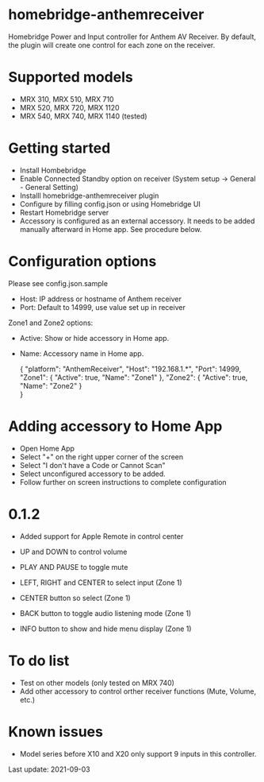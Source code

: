# homebridge-anthemreceiver

Homebridge Power and Input controller for Anthem AV Receiver. By default, the plugin will create one control for each zone on the receiver. 



# Supported models

- MRX 310, MRX 510, MRX 710
- MRX 520, MRX 720, MRX 1120
- MRX 540, MRX 740, MRX 1140 (tested)

# Getting started

- Install Hombebridge
- Enable Connected Standby option on receiver (System setup -> General - General Setting)
- Installl homebridge-anthemreceiver plugin
- Configure by filling config.json or using Homebridge UI
- Restart Homebridge server
- Accessory is configured as an external accessory. It needs to be added manually afterward in Home app. See procedure below. 

# Configuration options

Please see config.json.sample
- Host: IP address or hostname of Anthem receiver
- Port: Default to 14999, use value set up in receiver

Zone1 and Zone2 options:
- Active: Show or hide accessory in Home app.
- Name: Accessory name in Home app. 

    {
    "platform": "AnthemReceiver",
        "Host": "192.168.1.*",
        "Port": 14999,
        "Zone1": {
            "Active": true,
            "Name": "Zone1"
        },
        "Zone2": {
            "Active": true,
             "Name": "Zone2"
         }   
    }

# Adding accessory to Home App

- Open Home App
- Select "+" on the right upper corner of the screen
- Select "I don't have a Code or Cannot Scan"
- Select unconfigured accessory to be added.
- Follow further on screen instructions to complete configuration

# 0.1.2

- Added support for Apple Remote in control center

- UP and DOWN to control volume
- PLAY AND PAUSE to toggle mute
- LEFT, RIGHT and CENTER to select input (Zone 1)
- CENTER button so select (Zone 1)
- BACK button to toggle audio listening mode (Zone 1)
- INFO button to show and hide menu display (Zone 1)

# To do list

- Test on other models (only tested on MRX 740) 
- Add other accessory to control orther receiver functions (Mute, Volume, etc.)

# Known issues

- Model series before X10 and X20 only support 9 inputs in this controller. 

Last update: 2021-09-03 

